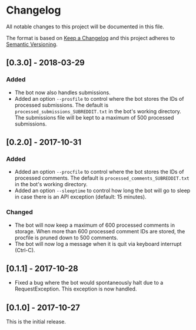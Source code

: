# Changelog

All notable changes to this project will be documented in this file.

The format is based on [Keep a Changelog](http://keepachangelog.com/en/1.0.0/)
and this project adheres to [Semantic Versioning](http://semver.org/spec/v2.0.0.html).

## [0.3.0] - 2018-03-29
### Added
- The bot now also handles submissions.
- Added an option `--prosfile` to control where the bot stores the IDs of
  processed submissions. The default is `processed_submissions_SUBREDDIT.txt` in
  the bot's working directory. The submissions file will be kept to a maximum
  of 500 processed submissions.

## [0.2.0] - 2017-10-31
### Added
- Added an option `--procfile` to control where the bot stores the IDs of
  processed comments. The default is `processed_comments_SUBREDDIT.txt` in the
  bot's working directory.
- Added an option `--sleeptime` to control how long the bot will go to sleep
  in case there is an API exception (default: 15 minutes).

### Changed
- The bot will now keep a maximum of 600 processed comments in storage. When
  more than 600 processed comment IDs are stored, the procfile is pruned down
  to 500 comments.
- The bot will now log a message when it is quit via keyboard interrupt (Ctrl-C).

## [0.1.1] - 2017-10-28
- Fixed a bug where the bot would spontaneously halt due to a RequestException.
  This exception is now handled.

## [0.1.0] - 2017-10-27
This is the initial release.
